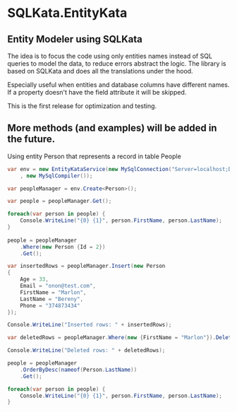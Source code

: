# SQLKata.EntityKata
## Entity Modeler using SQLKata

The idea is to focus the code using only entities names instead of SQL queries to model the data,
to reduce errors abstract the logic.
The library is based on SQLKata and does all the translations under the hood. 

Especially useful when entities and database columns have different names.
If a property doesn't have the field attribute it will be skipped.

This is the first release for optimization and testing. 

## More methods (and examples) will be added in the future.

Using entity Person that represents a record in table People
``` cs
var env = new EntityKataService(new MySqlConnection("Server=localhost;Database=entitkatatest;Uid=root;Pwd=;")
    , new MySqlCompiler());

var peopleManager = env.Create<Person>();

var people = peopleManager.Get();

foreach(var person in people) {
    Console.WriteLine("{0} {1}", person.FirstName, person.LastName);
}
    
people = peopleManager
    .Where(new Person {Id = 2})
    .Get();

var insertedRows = peopleManager.Insert(new Person
{
    Age = 33,
    Email = "onon@test.com",
    FirstName = "Marlon",
    LastName = "Bereny",
    Phone = "374873434"
});

Console.WriteLine("Inserted rows: " + insertedRows);

var deletedRows = peopleManager.Where(new {FirstName = "Marlon"}).Delete();

Console.WriteLine("Deleted rows: " + deletedRows);

people = peopleManager
    .OrderByDesc(nameof(Person.LastName))
    .Get();

foreach(var person in people) {
    Console.WriteLine("{0} {1}", person.FirstName, person.LastName);
}
```
